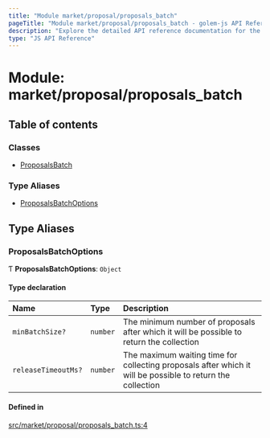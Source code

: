 ```yaml
---
title: "Module market/proposal/proposals_batch"
pageTitle: "Module market/proposal/proposals_batch - golem-js API Reference"
description: "Explore the detailed API reference documentation for the Module market/proposal/proposals_batch within the golem-js SDK for the Golem Network."
type: "JS API Reference"
---
```

# Module: market/proposal/proposals\_batch

## Table of contents

### Classes

- [ProposalsBatch](../classes/market_proposal_proposals_batch.ProposalsBatch)

### Type Aliases

- [ProposalsBatchOptions](market_proposal_proposals_batch#proposalsbatchoptions)

## Type Aliases

### ProposalsBatchOptions

Ƭ **ProposalsBatchOptions**: `Object`

#### Type declaration

| Name | Type | Description |
| :------ | :------ | :------ |
| `minBatchSize?` | `number` | The minimum number of proposals after which it will be possible to return the collection |
| `releaseTimeoutMs?` | `number` | The maximum waiting time for collecting proposals after which it will be possible to return the collection |

#### Defined in

[src/market/proposal/proposals_batch.ts:4](https://github.com/golemfactory/golem-js/blob/570126bc/src/market/proposal/proposals_batch.ts#L4)
